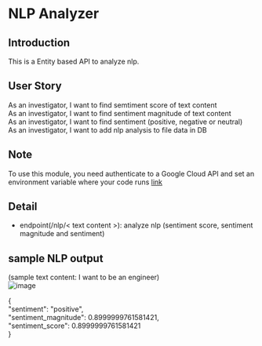 # NLP Analyzer
## Introduction 
This is a Entity based API to analyze nlp.

## User Story 
As an investigator, I want to find semtiment score of text content <br/>
As an investigator, I want to find sentiment magnitude of text content <br/>
As an investigator, I want to find sentiment (positive, negative or neutral) <br/>
As an investigator, I want to add nlp analysis to file data in DB <br/>

## Note
To use this module, you need authenticate to a Google Cloud API and set an environment variable where your code runs
[link](https://cloud.google.com/docs/authentication/getting-started)

## Detail
- endpoint(/nlp/< text content >): analyze nlp (sentiment score, sentiment magnitude and sentiment)

## sample NLP output 
(sample text content: I want to be an engineer) <br> 
![image](https://user-images.githubusercontent.com/32304880/112894936-811e0380-90aa-11eb-9545-bf36f2159ef6.png)

{  
  "sentiment": "positive",   
  "sentiment_magnitude": 0.8999999761581421,   
  "sentiment_score": 0.8999999761581421  
}  

